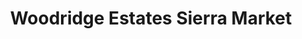 ---
title: "Woodridge Estates Sierra Market"
url: /springdale/woodridge-estates-sierra-market/
shop: Lebensmittel
---